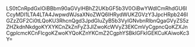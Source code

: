 LS0tCnRpdGxlOiBBbm90aGVyIHBhZ2UKbGF5b3V0OiBwYWdlCmRhdGU6ICcyMDI1LTA4LTA4JwpwdWJsaXNoZWQ6IHRydWUKZGVzY3JpcHRpb246IGZzZGF2Ci0tLQoKU3RhcnQgd3JpdGluZyB5b3VyIGNvbnRlbnQgaGVyZS5zZHZkdnNkdgoKYXYKCnZkZnFyZ3JlZwoKcWVyZ3EKCmVyCgpncQoKZXJnCgplcmcKCnFlcgoKZwoKYQoKZnYKCmZ2CgphYSBkIGFkIGEKCuKAiwoKc3Y=